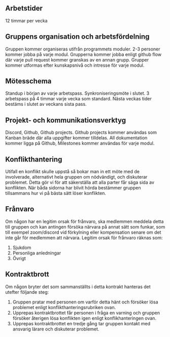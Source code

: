 ## Arbetstider
12 timmar per vecka

## Gruppens organisation och arbetsfördelning
Gruppen kommer organiseras utifrån programmets moduler. 2-3 personer kommer jobba på varje modul. Grupperna kommer jobba enligt github flow där varje pull request kommer granskas av en annan grupp. Grupper kommer utformas efter kunskapsnivå och intresse för varje modul.

## Mötesschema
Standup i början av varje arbetspass. Synkroniseringsmöte i slutet. 3 arbetspass på 4 timmar varje vecka som standard. Nästa veckas tider bestäms i slutet av veckans sista pass.

## Projekt- och kommunikationsverktyg
Discord, Github, Github projects. Github projects kommer användas som Kanban bräde där alla uppgifter kommer tilldelas. All dokumentation kommer ligga på Github, Milestones kommer användas för varje modul.

## Konflikthantering
Utifall en konflikt skulle uppstå så bokar man in ett möte med de involverade, alternativt hela gruppen om nödvändigt, 
och diskuterar problemet. Detta gör vi för att säkerställa att alla parter får säga sida av konflikten. När båda sidorna
har blivit hörda bestämmer gruppen tillsammans hur vi på bästa sätt löser konflikten.

## Frånvaro
Om någon har en legitim orsak för frånvaro, ska medlemmen meddela detta till gruppen och kan antingen försöka närvara på
annat sätt som funkar, som till exempel zoom/discord vid förkylning eller kompensation senare om det inte går för 
medlemmen att närvara. Legitim orsak för frånvaro räknas som:
1. Sjukdom
2. Personliga anledningar
3. Övrigt

## Kontraktbrott
Om någon bryter det som sammanställts i detta kontrakt hanteras det utefter följande steg:
1. Gruppen pratar med personen om varför detta hänt och försöker lösa problemet enligt konflikthanteringsrubriken ovan.
2. Upprepas kontraktbrottet får personen i fråga en varning och gruppen försöker återigen lösa konflikten igen enligt konflikhanteringen ovan.
3. Upprepas kontraktbrottet en tredje gång tar gruppen kontakt med ansvarig lärare och diskuterar problemet.